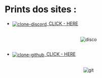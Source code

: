 # Prints dos sites :

- <div>
    <div>
      <a href="https://carlosvarao.github.io/Clones-de-Sites/Clone-Login-Discord/index.html" target="_blank">
      <img align="center" alt="clone-discord" src="https://img.shields.io/badge/Discord-7289DA?style=for-the-badge&logo=discord&logoColor=white">&ensp;<span>CLICK - HERE</span>
      </a>
    </div>

    <div align="center" style="display: inline_block"><br>

     ![disco](https://github.com/CarlosVarao/Clones-de-Sites/assets/127850509/ae1b65bf-cdd5-45dc-8966-9685f29b792c) 

    </div>
</div>

##

- <div>
    <div>
      <a href="https://carlosvarao.github.io/Clones-de-Sites/Clone-Login-GitHub/index.html" target="_blank">
      <img align="center" alt="clone-github" src="https://img.shields.io/badge/GitHub-100000?style=for-the-badge&logo=github&logoColor=white">&ensp;<span>CLICK - HERE</span>
      </a>
    </div>
  
    <div align="center" style="display: inline_block"><br>

     ![git](https://github.com/CarlosVarao/Clones-de-Sites/assets/127850509/a661cfe8-ffaf-4579-8d8c-5da762cf8986)

    </div>
</div>

##








